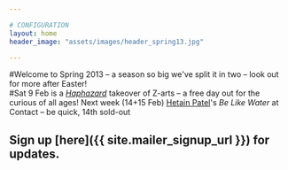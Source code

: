```yaml
---

# CONFIGURATION
layout: home
header_image: "assets/images/header_spring13.jpg"

---
```


#Welcome to Spring 2013 – a season so big we've split it in two – look out for more after Easter!     
#Sat 9 Feb is a [*Haphazard*](/galleries/2013-haphazard/index.html) takeover of Z-arts – a free day out for the curious of all ages! Next week (14+15 Feb) [Hetain Patel](/current/2013-springsummer/patel/index.html)'s *Be Like Water* at Contact – be quick, 14th sold-out

## Sign up [here]({{ site.mailer_signup_url }}) for updates.
